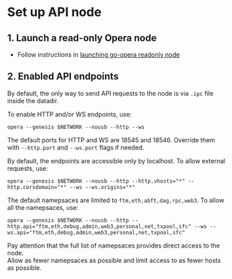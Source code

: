 # Set up API node

## 1. Launch a read-only Opera node
 - Follow instructions in [launching go-opera readonly node](setup-readonly-node.sh)

## 2. Enabled API endpoints

By default, the only way to send API requests to the node is via `.ipc` file inside the datadir.

To enable HTTP and/or WS endpoints, use:

```shell script
opera --genesis $NETWORK --nousb --http --ws
```

The default ports for HTTP and WS are 18545 and 18546. Override them with `--http.port` and `--ws.port` flags if needed.

By default, the endpoints are accessible only by localhost. To allow external requests, use:

```shell script
opera --genesis $NETWORK --nousb --http --http.vhosts="*" --http.corsdomain="*" --ws --ws.origins="*"
```

The default namepsaces are limited to `ftm,eth,abft,dag,rpc,web3`. To allow all the namepsaces, use:

```shell script
opera --genesis $NETWORK --nousb --http --http.api="ftm,eth,debug,admin,web3,personal,net,txpool,sfc" --ws --ws.api="ftm,eth,debug,admin,web3,personal,net,txpool,sfc"
```

Pay attention that the full list of namepsaces provides direct access to the node.  
Allow as fewer namepsaces as possible and limit access to as fewer hosts as possible.
